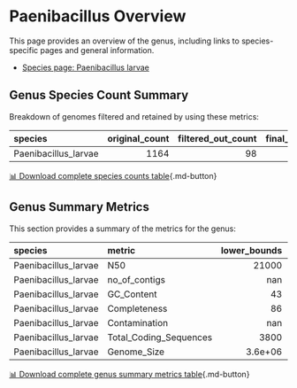 # Paenibacillus Overview
This page provides an overview of the genus, including links to species-specific pages and general information.

- [Species page: Paenibacillus larvae](/Paenibacillus/Paenibacillus_larvae/)
## Genus Species Count Summary
Breakdown of genomes filtered and retained by using these metrics:

| species              |   original_count |   filtered_out_count |   final_count |
|:---------------------|-----------------:|---------------------:|--------------:|
| Paenibacillus_larvae |             1164 |                   98 |          1066 |


[📊 Download complete species counts table](species_counts.csv){.md-button}
## Genus Summary Metrics
This section provides a summary of the metrics for the genus:

| species              | metric                 |   lower_bounds |   upper_bounds |
|:---------------------|:-----------------------|---------------:|---------------:|
| Paenibacillus_larvae | N50                    |    21000       |      nan       |
| Paenibacillus_larvae | no_of_contigs          |      nan       |      800       |
| Paenibacillus_larvae | GC_Content             |       43       |       46       |
| Paenibacillus_larvae | Completeness           |       86       |      nan       |
| Paenibacillus_larvae | Contamination          |      nan       |        4       |
| Paenibacillus_larvae | Total_Coding_Sequences |     3800       |     5300       |
| Paenibacillus_larvae | Genome_Size            |        3.6e+06 |        4.8e+06 |


[📊 Download complete genus summary metrics table](genus_summary_metrics.csv){.md-button}
